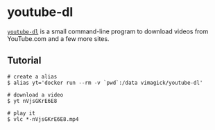 youtube-dl
==========

[`youtube-dl`][1] is a small command-line program to download videos from YouTube.com and a few more sites.

## Tutorial

```
# create a alias
$ alias yt='docker run --rm -v `pwd`:/data vimagick/youtube-dl'

# download a video
$ yt nVjsGKrE6E8

# play it
$ vlc *-nVjsGKrE6E8.mp4
```

[1]: https://rg3.github.io/youtube-dl/
